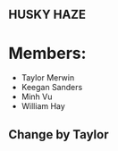 ## HUSKY HAZE

# Members:

- Taylor Merwin
- Keegan Sanders
- Minh Vu
- William Hay


## Change by Taylor